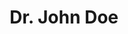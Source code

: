 ---
title: "Dr. John Doe"
name: "John Doe"
email: "john.doe@kailab.org"
description: "Research team member at KaiLab, specializing in Kurdish language technology and computational linguistics."
organizationIds: ["kailab", "uod-cs"]
# Social Media Links (optional)
social:
  website: "https://johndoe.com"
  github: "https://github.com/johndoe"
  linkedin: "https://linkedin.com/in/johndoe"
  twitter: "https://twitter.com/john_doe"
  researchgate: "https://researchgate.net/profile/john-doe"
  googlescholar: "https://scholar.google.com/citations?user=john-doe"
draft: false
---